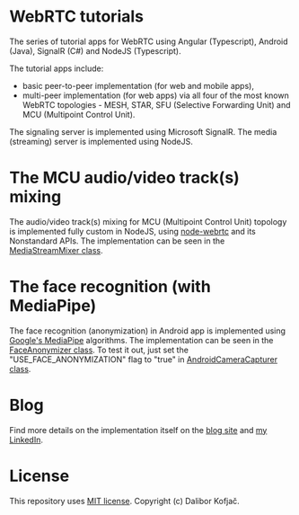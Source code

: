 # WebRTC tutorials
The series of tutorial apps for WebRTC using Angular (Typescript), Android (Java), SignalR (C#) and NodeJS (Typescript).

The tutorial apps include:
- basic peer-to-peer implementation (for web and mobile apps),
- multi-peer implementation (for web apps) via all four of the most known WebRTC topologies - MESH, STAR, SFU (Selective Forwarding Unit) and MCU (Multipoint Control Unit).

The signaling server is implemented using Microsoft SignalR. The media (streaming) server is implemented using NodeJS.

# The MCU audio/video track(s) mixing
The audio/video track(s) mixing for MCU (Multipoint Control Unit) topology is implemented fully custom in NodeJS, using [node-webrtc](https://github.com/node-webrtc/node-webrtc) and its Nonstandard APIs. The implementation can be seen in the [MediaStreamMixer class](https://github.com/dalkofjac/webrtc-tutorials/blob/master/MediaServer/src/app/models/media-stream-mixer.ts).

# The face recognition (with MediaPipe)
The face recognition (anonymization) in Android app is implemented using [Google's MediaPipe](https://github.com/google-ai-edge/mediapipe) algorithms. The implementation can be seen in the [FaceAnonymizer class](https://github.com/dalkofjac/webrtc-tutorials/blob/master/WebRTCAndroidApp/app/src/main/java/com/example/webrtcandroidapp/ai/FaceAnonymizer.java). To test it out, just set the "USE_FACE_ANONYMIZATION" flag to "true" in [AndroidCameraCapturer class](https://github.com/dalkofjac/webrtc-tutorials/blob/master/WebRTCAndroidApp/app/src/main/java/com/example/webrtcandroidapp/capturers/AndroidCameraCapturer.java).

# Blog
Find more details on the implementation itself on the [blog site](https://ekobit.com/author/dkofjacekobit-hr/) and [my LinkedIn](https://www.linkedin.com/in/dalibor-kofjac/).

# License
This repository uses [MIT license](https://github.com/dalkofjac/webrtc-tutorials/blob/master/LICENSE). Copyright (c) Dalibor Kofjač.
